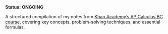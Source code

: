 **Status:** __ONGOING__

A structured compilation of my notes from [Khan Academy’s AP Calculus BC course](https://www.khanacademy.org/math/ap-calculus-bc), covering key concepts, problem-solving techniques, and essential formulas.